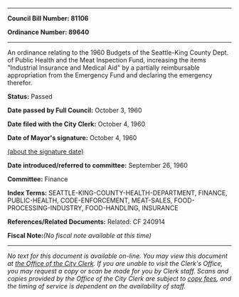 

********

**Council Bill Number: 81106**
   
**Ordinance Number: 89640**
********

 An ordinance relating to the 1960 Budgets of the Seattle-King County Dept. of Public Health and the Meat Inspection Fund, increasing the items "Industrial Insurance and Medical Aid" by a partially reimbursable appropriation from the Emergency Fund and declaring the emergency therefor.

**Status:** Passed
   
**Date passed by Full Council:** October 3, 1960
   
**Date filed with the City Clerk:** October 4, 1960
   
**Date of Mayor's signature:** October 4, 1960
   
[(about the signature date)](/~public/approvaldate.htm)
   
   
   
**Date introduced/referred to committee:** September 26, 1960
   
**Committee:** Finance
   
   
**Index Terms:** SEATTLE-KING-COUNTY-HEALTH-DEPARTMENT, FINANCE, PUBLIC-HEALTH, CODE-ENFORCEMENT, MEAT-SALES, FOOD-PROCESSING-INDUSTRY, FOOD-HANDLING, INSURANCE

**References/Related Documents:** Related: CF 240914

**Fiscal Note:**_(No fiscal note available at this time)_
********

_No text for this document is available on-line. You may view this document at [the Office of the City Clerk](http://www.seattle.gov/leg/clerk/contactUs.htm). If you are unable to visit the Clerk's Office, you may request a copy or scan be made for you by Clerk staff. Scans and copies provided by the Office of the City Clerk are subject to [copy fees](http://clerk.seattle.gov/~public/clerkfees.htm), and the timing of service is dependent on the availability of staff._

